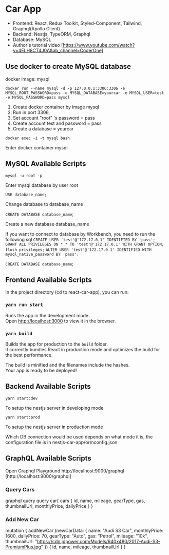 # Car App
- Frontend: React, Redux Toolkit, Styled-Component, Tailwind, Graphql(Apollo Client)
- Backend: Nestjs, TypeORM, Graphql
- Database: MySQL
- Author's tutorial video [https://www.youtube.com/watch?v=4ELH8CT4J0A&ab_channel=CoderOne]

## Use docker to create MySQL database

docker image: mysql

`docker run --name mysql -d -p 127.0.0.1:3306:3306 -e MYSQL_ROOT_PASSWORD=pass -e MYSQL_DATABASE=yourcar -e MYSQL_USER=test -e MYSQL_PASSWORD=pass mysql`

1. Create docker container by image mysql
2. Run in port 3306,
3. Set account "root" 's password = pass
4. Create account test and password = pass
5. Create a database = yourcar

`docker exec -i -t mysql bash`

Enter docker container mysql

## MySQL Available Scripts

`mysql -u root -p`

Enter mysql database by user root

`USE database_name;`

Change database to database_name

`CREATE DATABASE database_name`;

Create a new database database_name

If you want to connect to database by Workbench, you need to run the following sql
`CREATE USER 'test'@'172.17.0.1' IDENTIFIED BY 'pass';`
`GRANT ALL PRIVILEGES ON *.* TO 'test'@'172.17.0.1' WITH GRANT OPTION;`
`flush privileges;`
`ALTER USER 'test'@'172.17.0.1' IDENTIFIED WITH mysql_native_password BY 'pass';`

`CREATE DATABASE database_name`;

## Frontend Available Scripts

In the project directory (cd to react-car-app), you can run:

### `yarn run start`

Runs the app in the development mode.<br />
Open [http://localhost:3000](http://localhost:3000) to view it in the browser.

### `yarn build`

Builds the app for production to the `build` folder.<br />
It correctly bundles React in production mode and optimizes the build for the best performance.

The build is minified and the filenames include the hashes.<br />
Your app is ready to be deployed!

## Backend Available Scripts

`yarn start:dev`

To setup the nestjs server in developing mode

`yarn start:prod`

To setup the nestjs server in production mode

Which DB connection would be used depends on what mode it is, the configuration file is in
nestjs-car-app/ormconfig.json

## GraphQL Available Scripts

Open Graphql Playground
http://localhost:9000/graphql [http://localhost:9000/graphql]

### Query Cars

graphql query
query car{
cars {
id,
name,
mileage,
gearType,
gas,
thumbnailUrl,
monthlyPrice,
dailyPrice
}
}

### Add New Car

mutation {
addNewCar (newCarData: {
name: "Audi S3 Car",
monthlyPrice: 1600,
dailyPrice: 70,
gearType: "Auto",
gas: "Petrol",
mileage: "10k",
thumbnailUrl: "https://cdn.jdpower.com/Models/640x480/2017-Audi-S3-PremiumPlus.jpg"
}) {
id,
name,
mileage,
thumbnailUrl
}
}
